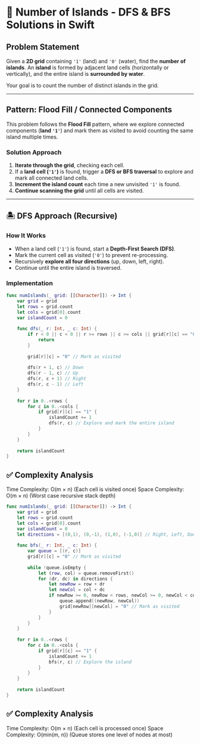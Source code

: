# 🌊 Number of Islands - DFS & BFS Solutions in Swift  

## Problem Statement  
Given a **2D grid** containing `'1'` (land) and `'0'` (water), find the **number of islands**. An **island** is formed by adjacent land cells (horizontally or vertically), and the entire island is **surrounded by water**.  

Your goal is to count the number of distinct islands in the grid.  

---

## Pattern: Flood Fill / Connected Components  
This problem follows the **Flood Fill** pattern, where we explore connected components (**land `'1'`**) and mark them as visited to avoid counting the same island multiple times.  

### Solution Approach  
1. **Iterate through the grid**, checking each cell.  
2. If a **land cell (`'1'`)** is found, trigger a **DFS or BFS traversal** to explore and mark all connected land cells.  
3. **Increment the island count** each time a new unvisited `'1'` is found.  
4. **Continue scanning the grid** until all cells are visited.  

---

## 🏝️ DFS Approach (Recursive)  

### How It Works  
- When a land cell (`'1'`) is found, start a **Depth-First Search (DFS)**.  
- Mark the current cell as visited (`'0'`) to prevent re-processing.  
- Recursively **explore all four directions** (up, down, left, right).  
- Continue until the entire island is traversed.  

### Implementation  

```swift
func numIslands(_ grid: [[Character]]) -> Int {
    var grid = grid
    let rows = grid.count
    let cols = grid[0].count
    var islandCount = 0
    
    func dfs(_ r: Int, _ c: Int) {
        if r < 0 || c < 0 || r >= rows || c >= cols || grid[r][c] == "0" {
            return
        }
        
        grid[r][c] = "0" // Mark as visited
        
        dfs(r + 1, c) // Down
        dfs(r - 1, c) // Up
        dfs(r, c + 1) // Right
        dfs(r, c - 1) // Left
    }
    
    for r in 0..<rows {
        for c in 0..<cols {
            if grid[r][c] == "1" {
                islandCount += 1
                dfs(r, c) // Explore and mark the entire island
            }
        }
    }
    
    return islandCount
}
```
## ✅ Complexity Analysis
Time Complexity: O(m × n) (Each cell is visited once)
Space Complexity: O(m × n) (Worst case recursive stack depth)


```swift
func numIslands(_ grid: [[Character]]) -> Int {
    var grid = grid
    let rows = grid.count
    let cols = grid[0].count
    var islandCount = 0
    let directions = [(0,1), (0,-1), (1,0), (-1,0)] // Right, Left, Down, Up
    
    func bfs(_ r: Int, _ c: Int) {
        var queue = [(r, c)]
        grid[r][c] = "0" // Mark as visited
        
        while !queue.isEmpty {
            let (row, col) = queue.removeFirst()
            for (dr, dc) in directions {
                let newRow = row + dr
                let newCol = col + dc
                if newRow >= 0, newRow < rows, newCol >= 0, newCol < cols, grid[newRow][newCol] == "1" {
                    queue.append((newRow, newCol))
                    grid[newRow][newCol] = "0" // Mark as visited
                }
            }
        }
    }
    
    for r in 0..<rows {
        for c in 0..<cols {
            if grid[r][c] == "1" {
                islandCount += 1
                bfs(r, c) // Explore the island
            }
        }
    }
    
    return islandCount
}
```

## ✅ Complexity Analysis
Time Complexity: O(m × n) (Each cell is processed once)
Space Complexity: O(min(m, n)) (Queue stores one level of nodes at most)
